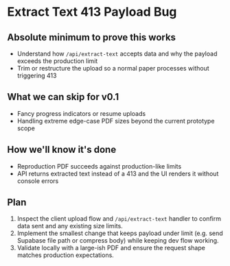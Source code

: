 # Extract Text 413 Payload Bug

## Absolute minimum to prove this works
- Understand how `/api/extract-text` accepts data and why the payload exceeds the production limit
- Trim or restructure the upload so a normal paper processes without triggering 413

## What we can skip for v0.1
- Fancy progress indicators or resume uploads
- Handling extreme edge-case PDF sizes beyond the current prototype scope

## How we'll know it's done
- Reproduction PDF succeeds against production-like limits
- API returns extracted text instead of a 413 and the UI renders it without console errors

## Plan
1. Inspect the client upload flow and `/api/extract-text` handler to confirm data sent and any existing size limits.
2. Implement the smallest change that keeps payload under limit (e.g. send Supabase file path or compress body) while keeping dev flow working.
3. Validate locally with a large-ish PDF and ensure the request shape matches production expectations.
